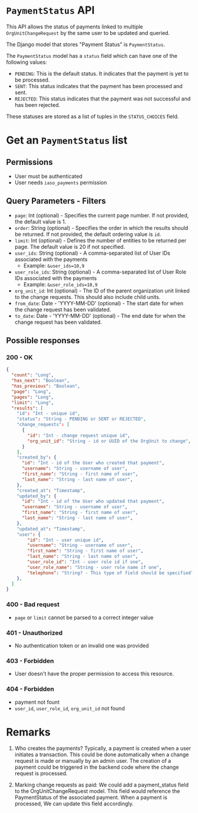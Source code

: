 
# `PaymentStatus` API

This API allows the status of payments linked to multiple `OrgUnitChangeRequest` by the same user to be updated and queried.

The Django model that stores "Payment Status" is `PaymentStatus`.


The `PaymentStatus` model has a `status` field which can have one of the following values:

- `PENDING`: This is the default status. It indicates that the payment is yet to be processed.
- `SENT`: This status indicates that the payment has been processed and sent.
- `REJECTED`: This status indicates that the payment was not successful and has been rejected.

These statuses are stored as a list of tuples in the `STATUS_CHOICES` field.

# Get an `PaymentStatus` list

## Permissions

- User must be authenticated
- User needs `iaso_payments` permission


## Query Parameters - Filters

- `page`: Int (optional) - Specifies the current page number. If not provided, the default value is 1.
- `order`: String (optional) - Specifies the order in which the results should be returned. If not provided, the default ordering value is `id`.
- `limit`: Int (optional) - Defines the number of entities to be returned per page. The default value is 20 if not specified.
- `user_ids`: String (optional) - A comma-separated list of User IDs associated with the payments
  - Example: `&user_ids=10,9`
- `user_role_ids`: String (optional) - A comma-separated list of User Role IDs associated with the payments
  - Example: `&user_role_ids=10,9`
- `org_unit_id`: Int (optional) - The ID of the parent organization unit linked to the change requests. This should also include child units.
- `from_date`: Date - 'YYYY-MM-DD' (optional) - The start date for when the change request has been validated. 
- `to_date`: Date - 'YYYY-MM-DD' (optional) - The end date for when the change request has been validated.


## Possible responses

### 200 - OK

```json
{
  "count": "Long",
  "has_next": "Boolean",
  "has_previous": "Boolean",
  "page": "Long",
  "pages": "Long",
  "limit": "Long",
  "results": [
    "id": "Int - unique id",
    "status": "String - PENDING or SENT or REJECTED",
    "change_requests": [
      {
        "id": "Int - change request unique id",
        "org_unit_id": "String - id or UUID of the OrgUnit to change",
      }
    ],
    "created_by": {
      "id": "Int - id of the User who created that payment",
      "username": "String - username of user",
      "first_name": "String - first name of user",
      "last_name": "String - last name of user",
    },
    "created_at": "Timestamp",
    "updated_by": {
      "id": "Int - id of the User who updated that payment",
      "username": "String - username of user",
      "first_name": "String - first name of user",
      "last_name": "String - last name of user",
    },
    "updated_at": "Timestamp",
    "user": {
        "id": "Int - user unique id",
        "username": "String - username of user",
        "first_name": "String - first name of user",
        "last_name": "String - last name of user",
        "user_role_id": "Int - user role id if one",
        "user_role_name": "String - user role name if one",
        "telephone": "String? - This type of field should be specified",
    },
  ]
}
```
### 400 - Bad request

- `page` or `limit` cannot be parsed to a correct integer value

### 401 - Unauthorized

- No authentication token or an invalid one was provided

### 403 - Forbidden

- User doesn't have the proper permission to access this resource.


### 404 - Forbidden

- payment not fount
- `user_id`, `user_role_id`, `org_unit_id` not found



# Remarks

1. Who creates the payments? Typically, a payment is created when a user initiates a transaction. This could be done automatically when a change request is made or manually by an admin user. The creation of a payment could be triggered in the backend code where the change request is processed.

2. Marking change requests as paid: We could add a payment_status field to the OrgUnitChangeRequest model. This field would reference the PaymentStatus of the associated payment. When a payment is processed, We can update this field accordingly.







